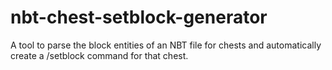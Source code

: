 # nbt-chest-setblock-generator
A tool to parse the block entities of an NBT file for chests and automatically create a /setblock command for that chest.
